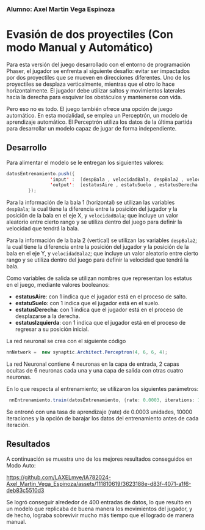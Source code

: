 ### Alumno: Axel Martin Vega Espinoza

# Evasión de dos proyectiles (Con modo Manual y Automático)

Para esta versión del juego desarrollado con el entorno de programación Phaser, el jugador se enfrenta al siguiente desafío: evitar ser impactados por dos proyectiles que se mueven en direcciones diferentes. Uno de los proyectiles se desplaza verticalmente, mientras que el otro lo hace horizontalmente. El jugador debe utilizar saltos y movimientos laterales hacia la derecha para esquivar los obstáculos y mantenerse con vida.

Pero eso no es todo. El juego también ofrece una opción de juego automático. En esta modalidad, se emplea un Perceptrón, un modelo de aprendizaje automático. El Perceptrón utiliza los datos de la última partida para desarrollar un modelo capaz de jugar de forma independiente.


## Desarrollo

Para alimentar el modelo se le entregan los siguientes valores:

```Java
datosEntrenamiento.push({
                'input' :  [despBala , velocidadBala, despBala2 , velocidadBala2],
                'output':  [estatusAire , estatuSuelo , estatusDerecha , estatusIzquierda ]
        });
```

Para la información de la bala 1 (horizontal) se utilizan las variables `despBala`; la cual tiene la diferencia entre la posición del jugador y la posición de la bala en el eje X, y `velocidadBala`; que incluye un valor aleatorio entre cierto rango y se utiliza dentro del juego para definir la velocidad que tendrá la bala.    

Para la información de la bala 2 (vertical) se utilizan las variables `despBala2`; la cual tiene la diferencia entre la posición del jugador y la posición de la bala en el eje Y, y `velocidadBala2`; que incluye un valor aleatorio entre cierto rango y se utiliza dentro del juego para definir la velocidad que tendrá la bala. 

Como variables de salida se utilizan nombres que representan los estatus en el juego, mediante valores booleanos:
* **estatusAire**: con 1 indica que el jugador está en el proceso de salto.
* **estatuSuelo**: con 1 indica que el jugador está en el suelo.
* **estatusDerecha**: con 1 indica que el jugador está en el proceso de desplazarse a la derecha.
* **estatusIzquierda**: con 1 indica que el jugador está en el proceso de regresar a su posición inicial.

La red neuronal se crea con el siguiente código

```Java
nnNetwork =  new synaptic.Architect.Perceptron(4, 6, 6, 4);
```

La red Neuronal contiene 4 neuronas en la capa de entrada, 2 capas ocultas de 6 neuronas cada una y una capa de salida con otras cuatro neuronas.

En lo que respecta al entrenamiento; se utilizaron los siguientes parámetros:

```Java
 nnEntrenamiento.train(datosEntrenamiento, {rate: 0.0003, iterations: 10000, shuffle: true});
```

Se entronó con una tasa de aprendizaje (rate) de 0.0003 unidades, 10000 iteraciones y la opción de barajar los datos del entrenamiento antes de cada iteración.

## Resultados

A continuación se muestra uno de los mejores resultados conseguidos en Modo Auto:

https://github.com/LAXELmve/IA782024-Axel_Martin_Vega_Espinoza/assets/111810619/3623188e-d83f-4071-a1f6-deb83c5510d3

Se logró conseguir alrededor de 400 entradas de datos, lo que resulto en un modelo que replicaba de buena manera los movimientos del jugador, y de hecho, lograba sobrevivir mucho más tiempo que el logrado de manera manual.
